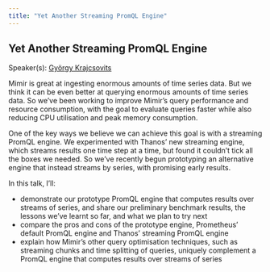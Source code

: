 ```yaml
---
title: "Yet Another Streaming PromQL Engine"
---
```


## Yet Another Streaming PromQL Engine

Speaker(s): [György Krajcsovits](../../speakers/gyorgy-krajcsovits)

Mimir is great at ingesting enormous amounts of time series data. But we think it can be even better at querying enormous amounts of time series data. So we’ve been working to improve Mimir’s query performance and resource consumption, with the goal to evaluate queries faster while also reducing CPU utilisation and peak memory consumption.

One of the key ways we believe we can achieve this goal is with a streaming PromQL engine. We experimented with Thanos’ new streaming engine, which streams results one time step at a time, but found it couldn’t tick all the boxes we needed. So we’ve recently begun prototyping an alternative engine that instead streams by series, with promising early results.

In this talk, I’ll:

- demonstrate our prototype PromQL engine that computes results over streams of series, and share our preliminary benchmark results, the lessons we’ve learnt so far, and what we plan to try next
- compare the pros and cons of the prototype engine, Prometheus’ default PromQL engine and Thanos’ streaming PromQL engine
- explain how Mimir’s other query optimisation techniques, such as streaming chunks and time splitting of queries, uniquely complement a PromQL engine that computes results over streams of series
